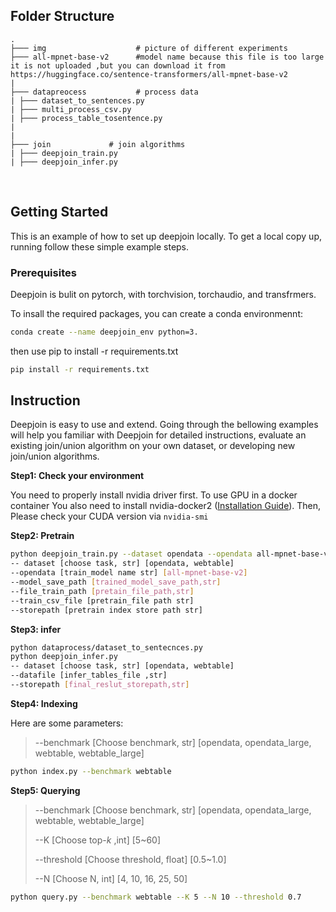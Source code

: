 ## Folder Structure



```
.
├─── img                    # picture of different experiments
├─── all-mpnet-base-v2      #model name because this file is too large  it is not uploaded ,but you can download it from    https://huggingface.co/sentence-transformers/all-mpnet-base-v2                     
| 
├─── datapreocess           # process data                
| ├─── dataset_to_sentences.py 
| ├─── multi_process_csv.py
| ├─── process_table_tosentence.py         
|   
| 
├─── join             # join algorithms               
| ├─── deepjoin_train.py
| ├─── deepjoin_infer.py
```

<br>



<span id="-getstart"></span>

## Getting Started

This is an example of how to set up deepjoin locally. To get a local copy up, running follow these simple example steps.

### Prerequisites

Deepjoin is bulit on pytorch, with torchvision, torchaudio, and transfrmers.

To insall the required packages, you can create a conda environmennt:

```sh
conda create --name deepjoin_env python=3.
```

then use pip to install -r requirements.txt

```sh
pip install -r requirements.txt
```


<span id="-quickstart"></span>

## Instruction

Deepjoin is easy to use and extend. Going through the bellowing examples will help you familiar with Deepjoin for detailed instructions, evaluate an existing join/union algorithm on your own dataset, or developing new join/union algorithms.

**Step1: Check your environment**

You need to properly install nvidia driver first. To use GPU in a docker container You also need to install nvidia-docker2 ([Installation Guide](https://docs.nvidia.com/datacenter/cloud-native/container-toolkit/install-guide.html#docker)). Then, Please check your CUDA version via `nvidia-smi`

**Step2: Pretrain**

```sh
python deepjoin_train.py --dataset opendata --opendata all-mpnet-base-v2 --model_save_path /deepjoin/model/output  
-- dataset [choose task, str] [opendata, webtable]
--opendata [train_model name str] [all-mpnet-base-v2]
--model_save_path [trained_model_save_path,str]
--file_train_path [pretain_file_path,str]
--train_csv_file [pretrain_file path str]
--storepath [pretrain index store path str]
```

**Step3: infer**

```sh
python dataprocess/dataset_to_sentecnces.py
python deepjoin_infer.py 
-- dataset [choose task, str] [opendata, webtable]
--datafile [infer_tables_file ,str]
--storepath [final_reslut_storepath,str]
```

**Step4: Indexing**

Here are some parameters:

> --benchmark [Choose benchmark, str] [opendata, opendata_large, webtable, webtable_large]

```sh
python index.py --benchmark webtable
```

**Step5: Querying**

> --benchmark [Choose benchmark, str] [opendata, opendata_large, webtable, webtable_large]
>
> --K [Choose top-*k* ,int] [5~60]
>
> --threshold [Choose threshold, float] [0.5~1.0]
>
> --N [Choose N, int] [4, 10, 16, 25, 50]

```sh
python query.py --benchmark webtable --K 5 --N 10 --threshold 0.7
```

<br>
